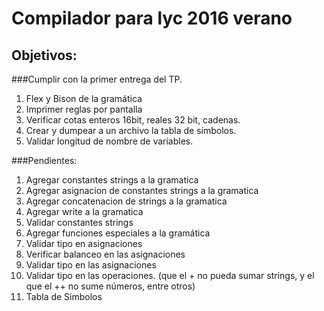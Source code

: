 # Compilador para lyc 2016 verano

## Objetivos:

###Cumplir con la primer entrega del TP.

1. Flex y Bison de la gramática
2. Imprimer reglas por pantalla
3. Verificar cotas enteros 16bit, reales 32 bit, cadenas.
4. Crear y dumpear a un archivo la tabla de símbolos.
5. Validar longitud de nombre de variables.

###Pendientes:

1. Agregar constantes strings a la gramatica
2. Agregar asignacion de constantes strings a la gramatica
3. Agregar concatenacion de strings a la gramatica
4. Agregar write a la gramatica
5. Validar constantes strings
6. Agregar funciones especiales a la gramática
7. Validar tipo en asignaciones
8. Verificar balanceo en las asignaciones
9. Validar tipo en las asignaciones
10. Validar tipo en las operaciones. (que el + no pueda sumar strings, y el que el ++ no sume números, entre otros)
11. Tabla de Simbolos
